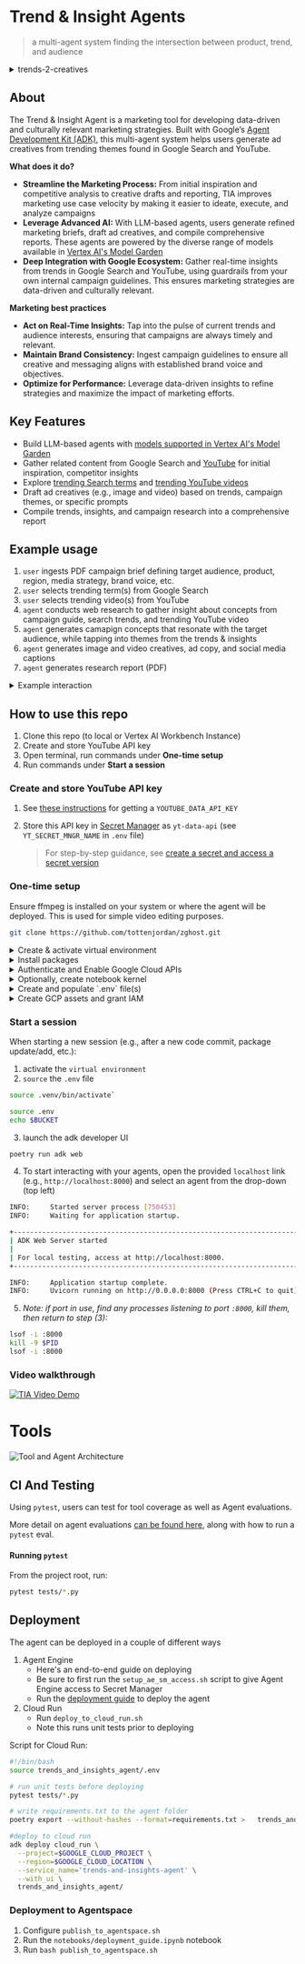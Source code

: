# Trend & Insight Agents

> a multi-agent system finding the intersection between product, trend, and audience

<details>
  <summary>trends-2-creatives</summary>

<img src='media/deep-fried-trends.jpeg' width="700"/>

</details>

## About

The Trend & Insight Agent is a marketing tool for developing data-driven and culturally relevant marketing strategies. Built with Google’s [Agent Development Kit (ADK)](https://google.github.io/adk-docs/), this multi-agent system helps users generate ad creatives from trending themes found in Google Search and YouTube.

**What does it do?**

-   **Streamline the Marketing Process:** From initial inspiration and competitive analysis to creative drafts and reporting, TIA improves marketing use case velocity by making it easier to ideate, execute, and analyze campaigns
-   **Leverage Advanced AI:** With LLM-based agents, users generate refined marketing briefs, draft ad creatives, and compile comprehensive reports. These agents are powered by the diverse range of models available in [Vertex AI's Model Garden](https://console.cloud.google.com/vertex-ai/model-garden)
-   **Deep Integration with Google Ecosystem:** Gather real-time insights from trends in Google Search and YouTube, using guardrails from your own internal campaign guidelines. This ensures marketing strategies are data-driven and culturally relevant.


**Marketing best practices**

-   **Act on Real-Time Insights:** Tap into the pulse of current trends and audience interests, ensuring that campaigns are always timely and relevant.
-   **Maintain Brand Consistency:** Ingest campaign guidelines to ensure all creative and messaging aligns with established brand voice and objectives.
-   **Optimize for Performance:** Leverage data-driven insights to refine strategies and maximize the impact of marketing efforts.

## Key Features

- Build LLM-based agents with [models supported in Vertex AI's Model Garden](https://cloud.google.com/vertex-ai/generative-ai/docs/model-garden/available-models)
- Gather related content from Google Search and [YouTube](https://developers.google.com/youtube/v3/docs/search) for initial inspiration, competitor insights
- Explore [trending Search terms](https://cloud.google.com/blog/products/data-analytics/top-25-google-search-terms-now-in-bigquery?e=48754805) and [trending YouTube videos](https://developers.google.com/youtube/v3/docs/videos/list)
- Draft ad creatives (e.g., image and video) based on trends, campaign themes, or specific prompts
- Compile trends, insights, and campaign research into a comprehensive report


## Example usage

1. `user` ingests PDF campaign brief defining target audience, product, region, media strategy, brand voice, etc. 
2. `user` selects trending term(s) from Google Search
3. `user` selects trending video(s) from YouTube
4. `agent` conducts web research to gather insight about concepts from campaign guide, search trends, and trending YouTube video
5. `agent` generates camapign concepts that resonate with the target audience, while tapping into themes from the trends & insights
6. `agent` generates image and video creatives, ad copy, and social media captions
7. `agent` generates research report (PDF)

<details>
  <summary>Example interaction</summary>

---

*In the ADK dev UI, follow these prompts to go from trends to creatives in ~5 mins*

**[entry point]** 

* Agent will populate the initial session state with the dict in [shared_libraries/example_campaign_state.json](trends_and_insights_agent/shared_libraries/example_campaign_state.json).. use the default values or easily change them yourself
* Can also manually upload a `campaign_guide` in PDF format e.g., [marketing_guide_Pixel_9.pdf](trends_and_insights_agent/marketing_guide_Pixel_9.pdf)

```
> [user]: Hello...
```

**[trends]** 

```
> [agent]: [displays Search Trends]

> [user]: selects interesting Search trend(s)

> [agent]: [displays YouTube Trends]

> [user]: selects interesting YouTube trend(s)
```

**[campaign & trend research]** 

```
> [agent]: <executes pipeline of parallel research tasks>

> [agent]: [Displays combined research report and saves as PDF artifact]
```


**[creative gen]** 

Note: this section is configured for **human-in-the-loop** i.e., agent will iterate with user when generating image and video creatives

```
> [agent]: Now that I have all the research, I'll use the ad_content_generator_agent to help generate ad creatives based on the campaign themes, trend analysis, web research insights, and specific prompts.
```

1. Choose from a set of ad copies. Or create new ones from scratch
2. Edit suggested image prompts for the selected Ad Copy
3. Edit suggested video prompts for the generated image
4. Select attention-grabbing captions for the creatives

**[report gen]** 

```
> [agent]: Okay, we've gathered all the necessary research and generated the ad content. Now, I'll generate a comprehensive report outlining the campaign guide, search trends, YouTube trends, and insights from this session.
```

</details>


## How to use this repo

1. Clone this repo (to local or Vertex AI Workbench Instance)
2. Create and store YouTube API key
3. Open terminal, run commands under **One-time setup**
4. Run commands under **Start a session**


### Create and store YouTube API key

1. See [these instructions](https://developers.google.com/youtube/v3/getting-started) for getting a `YOUTUBE_DATA_API_KEY`

2. Store this API key in [Secret Manager](https://cloud.google.com/secret-manager/docs/creating-and-accessing-secrets) as `yt-data-api` (see `YT_SECRET_MNGR_NAME` in `.env` file)

   > For step-by-step guidance, see [create a secret and access a secret version](https://cloud.google.com/secret-manager/docs/create-secret-quickstart#create_a_secret_and_access_a_secret_version)


### One-time setup

Ensure ffmpeg is installed on your system or where the agent will be deployed. This is used for simple video editing purposes.

```bash
git clone https://github.com/tottenjordan/zghost.git
```

<details>
  <summary>Create & activate virtual environment</summary>

```bash
sudo apt-get install virtualenv python3-venv python3-pip

python3 -m venv .venv && source .venv/bin/activate
```

</details>


<details>
  <summary>Install packages</summary>

*install `ffmpeg` for video editing...*

```bash
sudo apt update
sudo apt install ffmpeg
ffmpeg -version
```

*install python packages...*

```bash
pip install pipx
pip install -U poetry packaging ipykernel

poetry install
```

</details>


<details>
  <summary>Authenticate and Enable Google Cloud APIs</summary>

```bash
gcloud auth application-default login

gcloud services enable artifactregistry.googleapis.com \
    bigquery.googleapis.com \
    logging.googleapis.com \
    run.googleapis.com \
    storage-component.googleapis.com  \
    eventarc.googleapis.com \
    serviceusage.googleapis.com \
    secretmanager.googleapis.com \
    aiplatform.googleapis.com
```

</details>


<details>
  <summary>Optionally, create notebook kernel</summary>

*create kernel with required packages for notebooks hosted locally or in [Vertex AI Workbench Instances](https://cloud.google.com/vertex-ai/docs/workbench/instances/introduction)* 

**Notebook hosted locally**

```bash
export ENV_NAME=py312_venv
python3 -m ipykernel install --user --name $ENV_NAME --display-name $ENV_NAME
```

**Notebook hosted in Vertex AI Workbench**

*run this in instance terminal window:*

```bash
export ENV_NAME=py312_venv
DL_ANACONDA_ENV_HOME="${DL_ANACONDA_HOME}/envs/$ENV_NAME"
echo $DL_ANACONDA_ENV_HOME

python3 -m ipykernel install --prefix "${DL_ANACONDA_ENV_HOME}" --name $ENV_NAME --display-name $ENV_NAME
```

*In either option, open a notebook file and select your kernel (top right). Should see `$ENV_NAME` as an available kernel* 

</details>


<details>
  <summary>Create and populate `.env` file(s)</summary>

*(1) create `.env` file for `root_agent`:*

```bash
touch .env
nano .env
```

*(2) edit variables as needed:*

```bash
GOOGLE_GENAI_USE_VERTEXAI=1
GOOGLE_CLOUD_PROJECT=YOUR_GCP_PROJECT_ID
GOOGLE_CLOUD_PROJECT_NUMBER=YOUR_GCP_PROJECT_NUMBER # e.g., 1234756
GOOGLE_CLOUD_LOCATION=YOUR_LOCATION # e.g., us-central1
BUCKET=gs://YOUR_GCS_BUCKET_NAME # create a GCS bucket
YT_SECRET_MNGR_NAME=YOUR_SECRET_NAME # e.g., yt-data-api
SESSION_STATE_JSON_PATH=trends_and_insights_agent/shared_libraries/example_campaign_state.json
```

*(3) copy `.env` file to `root_agent` dir:*

```bash
cp .env trends_and_insights_agent/.env
cat trends_and_insights_agent/.env
```

*(4) read and execute `.env` file:*

```bash
source .env
```

</details>


<details>
  <summary>Create GCP assets and grant IAM</summary>

*create Cloud Storage bucket:*

```bash
gcloud storage buckets create gs://$BUCKET --location=$GOOGLE_CLOUD_LOCATION
```

**TODOs:**
* create BigQuery tables for Trends dataset
* create commands for granting proper IAM to each asset

</details>


### Start a session

When starting a new session (e.g., after a new code commit, package update/add, etc.):

1. activate the `virtual environment` 
2. `source` the `.env` file 

```bash
source .venv/bin/activate`

source .env
echo $BUCKET
```

3. launch the adk developer UI

```bash
poetry run adk web
```

4. To start interacting with your agents, open the provided `localhost` link (e.g., `http://localhost:8000`) and select an agent from the drop-down (top left)

```bash
INFO:     Started server process [750453]
INFO:     Waiting for application startup.

+-----------------------------------------------------------------------------+
| ADK Web Server started                                                      |
|                                                                             |
| For local testing, access at http://localhost:8000.                         |
+-----------------------------------------------------------------------------+

INFO:     Application startup complete.
INFO:     Uvicorn running on http://0.0.0.0:8000 (Press CTRL+C to quit)
```

5. *Note: if port in use, find any processes listening to port `:8000`, kill them, then return to step (3):*

```bash
lsof -i :8000
kill -9 $PID
lsof -i :8000
```

### Video walkthrough

[![TIA Video Demo](media/vid_demo_teaser.png)](https://www.youtube.com/watch?v=rDqFdTJfsFA "TIA Video Demo")


# Tools

![Tool and Agent Architecture](media/agent_tool_arch.png)

## CI And Testing

Using `pytest`, users can test for tool coverage as well as Agent evaluations.

More detail on agent evaluations [can be found here](https://google.github.io/adk-docs/evaluate/#2-pytest-run-tests-programmatically), along with how to run a `pytest` eval.

#### Running `pytest`

From the project root, run:

```bash
pytest tests/*.py
```

## Deployment

The agent can be deployed in a couple of different ways

1. Agent Engine
   * Here's an end-to-end guide on deploying
   * Be sure to first run the `setup_ae_sm_access.sh` script to give Agent Engine access to Secret Manager
   * Run the [deployment guide](.notebooks/deployment_guide.ipynb) to deploy the agent
2. Cloud Run
   * Run `deploy_to_cloud_run.sh`
   * Note this runs unit tests prior to deploying

Script for Cloud Run:

```bash
#!/bin/bash
source trends_and_insights_agent/.env

# run unit tests before deploying
pytest tests/*.py

# write requirements.txt to the agent folder
poetry export --without-hashes --format=requirements.txt >   trends_and_insights_agent/requirements.txt

#deploy to cloud run
adk deploy cloud_run \
  --project=$GOOGLE_CLOUD_PROJECT \
  --region=$GOOGLE_CLOUD_LOCATION \
  --service_name='trends-and-insights-agent' \
  --with_ui \
  trends_and_insights_agent/
```

### Deployment to Agentspace

1. Configure `publish_to_agentspace.sh`
2. Run the `notebooks/deployment_guide.ipynb` notebook
3. Run `bash publish_to_agentspace.sh`
